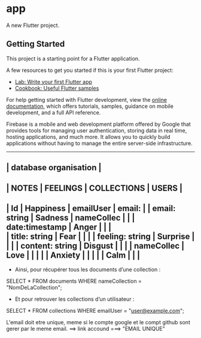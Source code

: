 # app

A new Flutter project.

## Getting Started

This project is a starting point for a Flutter application.

A few resources to get you started if this is your first Flutter project:

- [Lab: Write your first Flutter app](https://docs.flutter.dev/get-started/codelab)
- [Cookbook: Useful Flutter samples](https://docs.flutter.dev/cookbook)

For help getting started with Flutter development, view the
[online documentation](https://docs.flutter.dev/), which offers tutorials,
samples, guidance on mobile development, and a full API reference.


Firebase is a mobile and web development platform offered by Google that provides tools for managing user authentication, storing data in real time, hosting applications, and much more. It allows you to quickly build applications without having to manage the entire server-side infrastructure.


-------------------------------------------------------------
|                  database organisation                    |
-------------------------------------------------------------
|   NOTES         |    FEELINGS   |  COLLECTIONS  |   USERS |
-------------------------------------------------------------
|     Id          |    Happiness  |   emailUser   |  email: |
| email: string   |    Sadness    |  nameCollec   |         |
| date:timestamp  |     Anger     |               |         |  
| title: string   |     Fear      |               |         |
| feeling: string |    Surprise   |               |         |
| content: string |    Disgust    |               |         |
|    nameCollec   |     Love      |               |         |
|                 |    Anxiety    |               |         |
|                 |     Calm      |               |         |
-------------------------------------------------------------


* Ainsi, pour récupérer tous les documents d’une collection :

SELECT * FROM documents WHERE nameCollection = "NomDeLaCollection";

* Et pour retrouver les collections d’un utilisateur :

SELECT * FROM collections WHERE emailUser = "user@example.com";

L'email doit etre unique, meme si le compte google et le compt github sont gerer par le meme email. ==>  link accound 
===> "EMAIL UNIQUE"